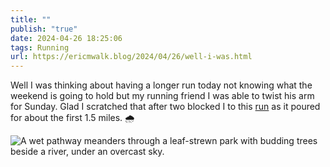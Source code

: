 ```yaml
---
title: ""
publish: "true"
date: 2024-04-26 18:25:06
tags: Running
url: https://ericmwalk.blog/2024/04/26/well-i-was.html
---
```


Well I was thinking about having a longer run today not knowing what the weekend is going to hold but my running friend I was able to twist his arm for Sunday. Glad I scratched that after two blocked I to this [run](https://strava.com/activities/11271186010) as it poured for about the first 1.5 miles. 🌧️

![A wet pathway meanders through a leaf-strewn park with budding trees beside a river, under an overcast sky.](https://ericmwalk.blog/uploads/2024/img-8734.jpeg)